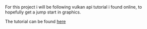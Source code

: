 For this project i will be following vulkan api tutorial i found online, to hopefully get a jump start in graphics.

The tutorial can be found [here](https://vulkan-tutorial.com)